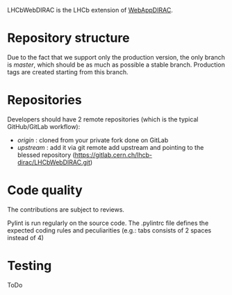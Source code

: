 LHCbWebDIRAC is the LHCb extension of [WebAppDIRAC](https://github.com/DIRACGrid/WebAppDIRAC). 

Repository structure
=================

Due to the fact that we support only the production version, the only branch is *master*, which should be as much as possible a stable branch. Production tags are created starting from this branch.

Repositories
============

Developers should have 2 remote repositories (which is the typical GitHub/GitLab workflow):

* *origin* : cloned from your private fork done on GitLab
* *upstream* : add it via git remote add upstream and pointing to the blessed repository (https://gitlab.cern.ch/lhcb-dirac/LHCbWebDIRAC.git)


Code quality
==========

The contributions are subject to reviews.

Pylint is run regularly on the source code. The .pylintrc file defines the expected coding rules and peculiarities (e.g.: tabs consists of 2 spaces instead of 4)


Testing
======

ToDo
